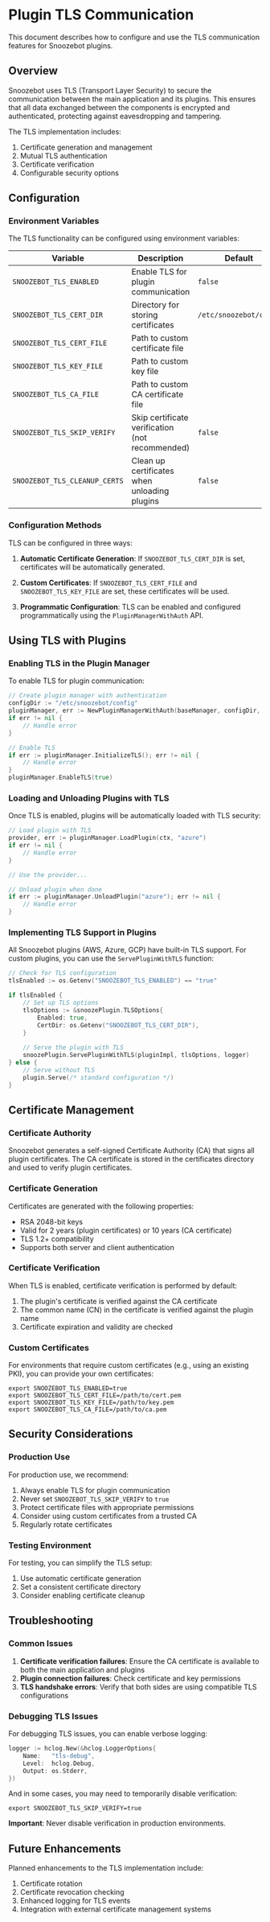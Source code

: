 # Plugin TLS Communication

This document describes how to configure and use the TLS communication features for Snoozebot plugins.

## Overview

Snoozebot uses TLS (Transport Layer Security) to secure the communication between the main application and its plugins. This ensures that all data exchanged between the components is encrypted and authenticated, protecting against eavesdropping and tampering.

The TLS implementation includes:

1. Certificate generation and management
2. Mutual TLS authentication
3. Certificate verification
4. Configurable security options

## Configuration

### Environment Variables

The TLS functionality can be configured using environment variables:

| Variable | Description | Default |
|----------|-------------|---------|
| `SNOOZEBOT_TLS_ENABLED` | Enable TLS for plugin communication | `false` |
| `SNOOZEBOT_TLS_CERT_DIR` | Directory for storing certificates | `/etc/snoozebot/certs` |
| `SNOOZEBOT_TLS_CERT_FILE` | Path to custom certificate file | |
| `SNOOZEBOT_TLS_KEY_FILE` | Path to custom key file | |
| `SNOOZEBOT_TLS_CA_FILE` | Path to custom CA certificate file | |
| `SNOOZEBOT_TLS_SKIP_VERIFY` | Skip certificate verification (not recommended) | `false` |
| `SNOOZEBOT_TLS_CLEANUP_CERTS` | Clean up certificates when unloading plugins | `false` |

### Configuration Methods

TLS can be configured in three ways:

1. **Automatic Certificate Generation**: If `SNOOZEBOT_TLS_CERT_DIR` is set, certificates will be automatically generated.

2. **Custom Certificates**: If `SNOOZEBOT_TLS_CERT_FILE` and `SNOOZEBOT_TLS_KEY_FILE` are set, these certificates will be used.

3. **Programmatic Configuration**: TLS can be enabled and configured programmatically using the `PluginManagerWithAuth` API.

## Using TLS with Plugins

### Enabling TLS in the Plugin Manager

To enable TLS for plugin communication:

```go
// Create plugin manager with authentication
configDir := "/etc/snoozebot/config"
pluginManager, err := NewPluginManagerWithAuth(baseManager, configDir, logger)
if err != nil {
    // Handle error
}

// Enable TLS
if err := pluginManager.InitializeTLS(); err != nil {
    // Handle error
}
pluginManager.EnableTLS(true)
```

### Loading and Unloading Plugins with TLS

Once TLS is enabled, plugins will be automatically loaded with TLS security:

```go
// Load plugin with TLS
provider, err := pluginManager.LoadPlugin(ctx, "azure")
if err != nil {
    // Handle error
}

// Use the provider...

// Unload plugin when done
if err := pluginManager.UnloadPlugin("azure"); err != nil {
    // Handle error
}
```

### Implementing TLS Support in Plugins

All Snoozebot plugins (AWS, Azure, GCP) have built-in TLS support. For custom plugins, you can use the `ServePluginWithTLS` function:

```go
// Check for TLS configuration
tlsEnabled := os.Getenv("SNOOZEBOT_TLS_ENABLED") == "true"

if tlsEnabled {
    // Set up TLS options
    tlsOptions := &snoozePlugin.TLSOptions{
        Enabled: true,
        CertDir: os.Getenv("SNOOZEBOT_TLS_CERT_DIR"),
    }
    
    // Serve the plugin with TLS
    snoozePlugin.ServePluginWithTLS(pluginImpl, tlsOptions, logger)
} else {
    // Serve without TLS
    plugin.Serve(/* standard configuration */)
}
```

## Certificate Management

### Certificate Authority

Snoozebot generates a self-signed Certificate Authority (CA) that signs all plugin certificates. The CA certificate is stored in the certificates directory and used to verify plugin certificates.

### Certificate Generation

Certificates are generated with the following properties:

- RSA 2048-bit keys
- Valid for 2 years (plugin certificates) or 10 years (CA certificate)
- TLS 1.2+ compatibility
- Supports both server and client authentication

### Certificate Verification

When TLS is enabled, certificate verification is performed by default:

1. The plugin's certificate is verified against the CA certificate
2. The common name (CN) in the certificate is verified against the plugin name
3. Certificate expiration and validity are checked

### Custom Certificates

For environments that require custom certificates (e.g., using an existing PKI), you can provide your own certificates:

```
export SNOOZEBOT_TLS_ENABLED=true
export SNOOZEBOT_TLS_CERT_FILE=/path/to/cert.pem
export SNOOZEBOT_TLS_KEY_FILE=/path/to/key.pem
export SNOOZEBOT_TLS_CA_FILE=/path/to/ca.pem
```

## Security Considerations

### Production Use

For production use, we recommend:

1. Always enable TLS for plugin communication
2. Never set `SNOOZEBOT_TLS_SKIP_VERIFY` to `true`
3. Protect certificate files with appropriate permissions
4. Consider using custom certificates from a trusted CA
5. Regularly rotate certificates

### Testing Environment

For testing, you can simplify the TLS setup:

1. Use automatic certificate generation
2. Set a consistent certificate directory
3. Consider enabling certificate cleanup

## Troubleshooting

### Common Issues

1. **Certificate verification failures**: Ensure the CA certificate is available to both the main application and plugins
2. **Plugin connection failures**: Check certificate and key permissions
3. **TLS handshake errors**: Verify that both sides are using compatible TLS configurations

### Debugging TLS Issues

For debugging TLS issues, you can enable verbose logging:

```go
logger := hclog.New(&hclog.LoggerOptions{
    Name:   "tls-debug",
    Level:  hclog.Debug,
    Output: os.Stderr,
})
```

And in some cases, you may need to temporarily disable verification:

```
export SNOOZEBOT_TLS_SKIP_VERIFY=true
```

**Important**: Never disable verification in production environments.

## Future Enhancements

Planned enhancements to the TLS implementation include:

1. Certificate rotation
2. Certificate revocation checking
3. Enhanced logging for TLS events
4. Integration with external certificate management systems